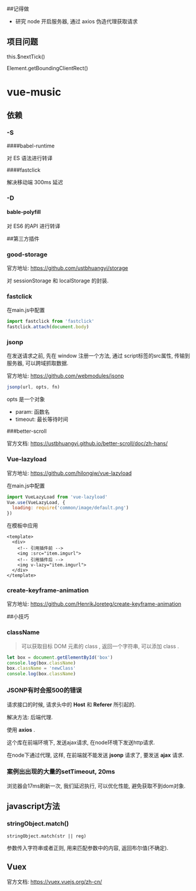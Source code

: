 ##记得做

- 研究 node 开启服务器, 通过 axios 伪造代理获取请求

## 项目问题

this.$nextTick()

Element.getBoundingClientRect()

# vue-music

## 依赖

### -S

####babel-runtime

对 ES 语法进行转译

####fastclick

解决移动端 300ms 延迟

### -D

#### bable-polyfill

对 ES6 的API 进行转译

##第三方插件

### good-storage

官方地址: https://github.com/ustbhuangyi/storage

对 sessionStorage 和 localStorage 的封装.

### fastclick

在main.js中配置

```javascript
import fastclick from 'fastclick'
fastclick.attach(document.body)
```

### jsonp

在发送请求之前, 先在 window 注册一个方法, 通过 script标签的src属性, 传输到服务器, 可以跨域抓取数据.

官方地址: https://github.com/webmodules/jsonp

```javascript
jsonp(url, opts, fn)
```

opts 是一个对象

- param: 函数名
- timeout: 最长等待时间

###better-scroll

官方文档: https://ustbhuangyi.github.io/better-scroll/doc/zh-hans/

### Vue-lazyload

官方地址: https://github.com/hilongjw/vue-lazyload

在main.js中配置

```javascript
import VueLazyLoad from 'vue-lazyload'
Vue.use(VueLazyLoad, {
  loading: require('common/image/default.png')
})
```

在模板中应用

```vue
<template>
  <div>
    <!-- 引用插件前 -->
	<img :src="item.imgurl">
	<!-- 引用插件后 -->
	<img v-lazy="item.imgurl">
  </div>
</template>
```

### create-keyframe-animation

官方地址: https://github.com/HenrikJoreteg/create-keyframe-animation

##小技巧

### className

> 可以获取目标 DOM 元素的 class , 返回一个字符串, 可以添加 class . 

```javascript
let box = document.getElementById('box')
console.log(box.className)
box.className = 'newClass'
console.log(box.className)
```

### JSONP有时会报500的错误

请求接口的时候, 请求头中的 **Host** 和 **Referer** 所引起的.

解决方法: 后端代理.

使用 **axios** .

这个库在前端环境下, 发送ajax请求, 在node环境下发送http请求.

在node下通过代理, 这样, 在前端就不能发送 **jsonp** 请求了, 要发送 **ajax** 请求.

### 案例出出现的大量的setTimeout, 20ms

浏览器会17ms刷新一次, 我们延迟执行, 可以优化性能, 避免获取不到dom对象.

## javascript方法

### stringObject.match()

`stringObject.match(str || reg)`

参数传入字符串或者正则, 用来匹配参数中的内容, 返回布尔值(不确定).

## Vuex

官方文档: https://vuex.vuejs.org/zh-cn/

